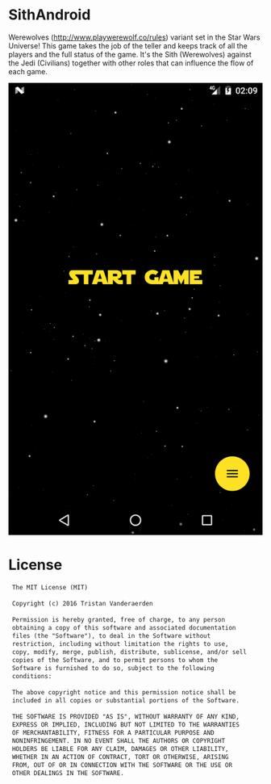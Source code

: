 # SithAndroid
Werewolves (http://www.playwerewolf.co/rules) variant set in the Star Wars Universe!
This game takes the job of the teller and keeps track of all the players and the full status of the game.
It's the Sith (Werewolves) against the Jedi (Civilians) together with other roles that can influence the flow of each game.

![alt tag](https://raw.githubusercontent.com/tristanvda/SithAndroid/master/resources/screen_home.png)


# License
```
 The MIT License (MIT)

 Copyright (c) 2016 Tristan Vanderaerden

 Permission is hereby granted, free of charge, to any person
 obtaining a copy of this software and associated documentation
 files (the "Software"), to deal in the Software without
 restriction, including without limitation the rights to use,
 copy, modify, merge, publish, distribute, sublicense, and/or sell
 copies of the Software, and to permit persons to whom the
 Software is furnished to do so, subject to the following
 conditions:

 The above copyright notice and this permission notice shall be
 included in all copies or substantial portions of the Software.

 THE SOFTWARE IS PROVIDED "AS IS", WITHOUT WARRANTY OF ANY KIND,
 EXPRESS OR IMPLIED, INCLUDING BUT NOT LIMITED TO THE WARRANTIES
 OF MERCHANTABILITY, FITNESS FOR A PARTICULAR PURPOSE AND
 NONINFRINGEMENT. IN NO EVENT SHALL THE AUTHORS OR COPYRIGHT
 HOLDERS BE LIABLE FOR ANY CLAIM, DAMAGES OR OTHER LIABILITY,
 WHETHER IN AN ACTION OF CONTRACT, TORT OR OTHERWISE, ARISING
 FROM, OUT OF OR IN CONNECTION WITH THE SOFTWARE OR THE USE OR
 OTHER DEALINGS IN THE SOFTWARE.
```